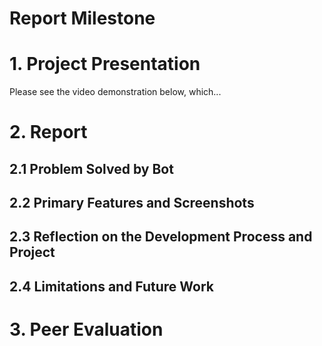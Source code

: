 # Report Milestone

# 1. Project Presentation

Please see the video demonstration below, which...

# 2. Report

## 2.1 Problem Solved by Bot

## 2.2 Primary Features and Screenshots

## 2.3 Reflection on the Development Process and Project

## 2.4 Limitations and Future Work

# 3. Peer Evaluation